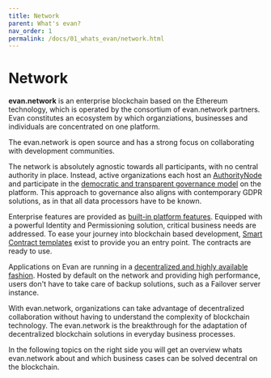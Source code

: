 ```yaml
---
title: Network
parent: What's evan?
nav_order: 1
permalink: /docs/01_whats_evan/network.html
---
```


# Network

 **evan.network** is an enterprise blockchain based on the Ethereum technology, which is operated by the consortium of evan.network partners. Evan constitutes an ecosystem by which organziations, businesses and individuals are concentrated on one platform.

The evan.network is open source and has a strong focus on collaborating with development communities.

The network is absolutely agnostic towards all participants, with no central authority in place. Instead, active organizations each host an [AuthorityNode](/docs/02_how_it_works/authoritynode.html) and participate in the [democratic and transparent governance model](/docs/02_how_it_works/governance.html) on the platform. This approach to governance also aligns with contemporary GDPR solutions, as in that all data processors have to be known.

Enterprise features are provided as [built-in platform features](/docs/01_whats_evan/corefeatures.html). Equipped with a powerful Identity and Permissioning solution, critical business needs are addressed.
To ease your journey into blockchain based development, [Smart Contract templates](/docs/04_developers/deployment.html) exist to provide you an entry point. The contracts are ready to use.

Applications on Evan are running in a [decentralized and highly available fashion](/docs/04_developers/basics.html). Hosted by default on the network and providing high performance, users don't have to take care of backup solutions, such as a Failover server instance.

With evan.network, organizations can take advantage of decentralized collaboration without having to understand the complexity of blockchain technology. The evan.network is the breakthrough for the adaptation of decentralized blockchain solutions in everyday business processes.

In the following topics on the right side you will get an overview whats evan.network about and which business cases can be solved decentral on the blockchain.
